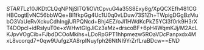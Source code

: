 $START$Lz10JKDtCLQqNPNjSlTQ1iOVtCpvuG4a35S8Exy8g/XpQCXEfh481CGHBCogtEvNC56bbWQe+Bl1fkpGg4Uc1U0q0vLDuw73S1Zh+TWpigDGgBzMubO3VaUeRvXckuCdhIngjURPQNcd+Bhj4EZ/oJl1HWdKcPkZ5YCI3f0rk9H3rXT4DOpcl+idRsIyuT0e+xWHwtGIgJiCz3aMz+drscoBF+6pH4WqmKJj/M2AcLKJpvVOgCib+FJbdDCOoMkihs+LDoRpGPT1hhpmezw5ROaVDcPanpxdx4MxL8vcorqd7+0qw9UufgzXA8rpINuyfph26NtNI9YrZrfLraBDcw==$END$